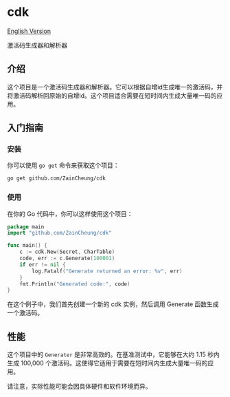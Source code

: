 # cdk
[English Version](README.md)

激活码生成器和解析器

## 介绍

这个项目是一个激活码生成器和解析器。它可以根据自增id生成唯一的激活码，并将激活码解析回原始的自增id。这个项目适合需要在短时间内生成大量唯一码的应用。

## 入门指南

### 安装

你可以使用 `go get` 命令来获取这个项目：

```bash
go get github.com/ZainCheung/cdk
```

### 使用
在你的 Go 代码中，你可以这样使用这个项目：

```go
package main
import "github.com/ZainCheung/cdk"

func main() {
    c := cdk.New(Secret, CharTable)
    code, err := c.Generate(100001)
    if err != nil {
        log.Fatalf("Generate returned an error: %v", err)
    }
    fmt.Println("Generated code:", code)
}
```

在这个例子中，我们首先创建一个新的 cdk 实例，然后调用 Generate 函数生成一个激活码。

## 性能

这个项目中的 `Generater` 是非常高效的。在基准测试中，它能够在大约 1.15 秒内生成 100,000 个激活码。这使得它适用于需要在短时间内生成大量唯一码的应用。

请注意，实际性能可能会因具体硬件和软件环境而异。
